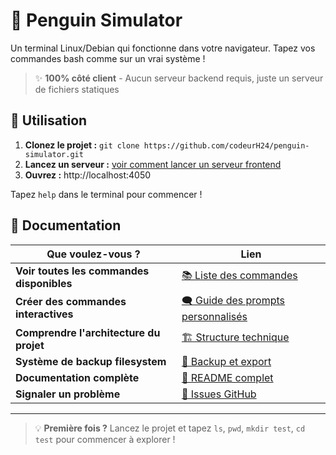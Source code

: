 # 🐧 Penguin Simulator

Un terminal Linux/Debian qui fonctionne dans votre navigateur. Tapez vos commandes bash comme sur un vrai système !

> ✨ **100% côté client** - Aucun serveur backend requis, juste un serveur de fichiers statiques

## 🚀 Utilisation

1. **Clonez le projet :** `git clone https://github.com/codeurH24/penguin-simulator.git`
2. **Lancez un serveur :** [voir comment lancer un serveur frontend](readme/run-server.md)
3. **Ouvrez :** http://localhost:4050

Tapez `help` dans le terminal pour commencer !

## 📖 Documentation

| Que voulez-vous ? | Lien |
|-------------------|------|
| **Voir toutes les commandes disponibles** | [📚 Liste des commandes](readme/commandes.md) |
| **Créer des commandes interactives** | [🗨️ Guide des prompts personnalisés](readme/prompts.md) |
| **Comprendre l'architecture du projet** | [🏗️ Structure technique](readme/structure.md) |
| **Système de backup filesystem** | [💾 Backup et export](readme/backup-filesystem.md) |
| **Documentation complète** | [📖 README complet](readme/readme.full.md) |
| **Signaler un problème** | [🐛 Issues GitHub](https://github.com/codeurH24/penguin-simulator/issues) |

---

> 💡 **Première fois ?** Lancez le projet et tapez `ls`, `pwd`, `mkdir test`, `cd test` pour commencer à explorer !